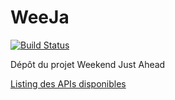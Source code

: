 # WeeJa  

[![Build Status](https://travis-ci.org/Miage-Paris-Ouest/WeeJa.svg?branch=master)](https://travis-ci.org/Miage-Paris-Ouest/WeeJa)

Dépôt du projet Weekend Just Ahead

<a href="http://www.olery.com/blog/the-best-travel-apis-discover-contribute/">Listing des APIs disponibles</a>
